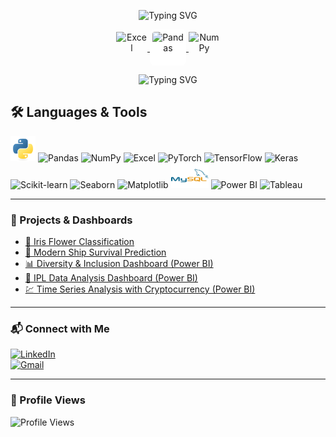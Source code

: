 <!-- Creative Animated Intro -->
<p align="center">
  <img src="https://readme-typing-svg.herokuapp.com?font=Fira+Code&pause=1000&color=00CFFF&center=true&vCenter=true&width=500&lines=Hi%2C+I'm+Amar+%F0%9F%91%8B;Data+Analyst+%7C+Python+%7C+ML;Turning+Data+into+Insights" alt="Typing SVG" />
</p>

<!-- Tech Stack Icons with Hover Zoom -->
<p align="center">

  <!-- Excel -->
  <a href="#">
    <img src="https://upload.wikimedia.org/wikipedia/commons/0/0e/Microsoft_Excel_2013-2019_logo.svg" 
         alt="Excel" width="50" height="50"
         style="transition: transform 0.2s; display:inline-block;"
         onmouseover="this.style.transform='scale(1.2)'" 
         onmouseout="this.style.transform='scale(1)'"/>
  </a>

  <!-- Pandas -->
  <a href="#">
    <img src="https://raw.githubusercontent.com/valohai/ml-logos/master/pandas.svg" 
         alt="Pandas" width="50" height="50"
         style="background-color:white; border-radius:8px; padding:4px; transition: transform 0.2s; display:inline-block;"
         onmouseover="this.style.transform='scale(1.2)'" 
         onmouseout="this.style.transform='scale(1)'"/>
  </a>

  <!-- NumPy -->
  <a href="#">
    <img src="https://upload.wikimedia.org/wikipedia/commons/3/31/NumPy_logo_2020.svg" 
         alt="NumPy" width="50" height="50"
         style="transition: transform 0.2s; display:inline-block;"
         onmouseover="this.style.transform='scale(1.2)'" 
         onmouseout="this.style.transform='scale(1)'"/>
  </a>

</p>

<!-- Typing animation (external service) -->
<p align="center">
  <img src="https://readme-typing-svg.demolab.com?font=Fira+Code&size=22&pause=2000&color=FF6F00&center=true&vCenter=true&width=700&lines=Data+Analyst+%7C+ML+Enthusiast;Exploring+AI+and+Deep+Learning;Turning+Data+into+Actionable+Insights" alt="Typing SVG"/>
</p>

## 🛠 Languages & Tools  

<p align="left">
  <!-- Python -->
  <img src="https://raw.githubusercontent.com/devicons/devicon/master/icons/python/python-original.svg" alt="Python" width="40" height="40"/>  

  <!-- Pandas (White background PNG) -->
  <img src="https://pandas.pydata.org/static/img/pandas_white.svg" alt="Pandas" width="80" height="40"/>  

  <!-- NumPy -->
  <img src="https://upload.wikimedia.org/wikipedia/commons/3/31/NumPy_logo_2020.svg" alt="NumPy" width="80" height="40"/>  

  <!-- Excel -->
  <img src="https://upload.wikimedia.org/wikipedia/commons/0/0e/Microsoft_Excel_2013-2019_logo.svg" alt="Excel" width="40" height="40"/>  

  <!-- PyTorch -->
  <img src="https://upload.wikimedia.org/wikipedia/commons/1/10/PyTorch_logo_icon.svg" alt="PyTorch" width="40" height="40"/>  

  <!-- TensorFlow -->
  <img src="https://upload.wikimedia.org/wikipedia/commons/2/2d/Tensorflow_logo.svg" alt="TensorFlow" width="40" height="40"/>  

  <!-- Keras -->
  <img src="https://upload.wikimedia.org/wikipedia/commons/a/ae/Keras_logo.svg" alt="Keras" width="40" height="40"/>  

  <!-- Scikit-learn -->
  <img src="https://upload.wikimedia.org/wikipedia/commons/0/05/Scikit_learn_logo_small.svg" alt="Scikit-learn" width="60" height="60"/>  

  <!-- Seaborn -->
  <img src="https://seaborn.pydata.org/_static/logo-wide-lightbg.svg" alt="Seaborn" width="80" height="40"/>  

  <!-- Matplotlib -->
  <img src="https://upload.wikimedia.org/wikipedia/commons/8/84/Matplotlib_icon.svg" alt="Matplotlib" width="40" height="40"/>  

  <!-- MySQL -->
  <img src="https://raw.githubusercontent.com/devicons/devicon/master/icons/mysql/mysql-original-wordmark.svg" alt="MySQL" width="60" height="40"/>  

  <!-- Power BI -->
  <img src="https://upload.wikimedia.org/wikipedia/commons/c/cf/New_Power_BI_Logo.svg" alt="Power BI" width="40" height="40"/>   

  <!-- Tableau -->
  <img src="https://upload.wikimedia.org/wikipedia/commons/4/4b/Tableau_Logo.png" alt="Tableau" width="80" height="60"/>  
</p>

---

### 📌 Projects & Dashboards

- [🌼 Iris Flower Classification](https://github.com/amar4542/Iris-Dataset)  
- [🚢 Modern Ship Survival Prediction](https://github.com/amar4542/Titanic-Survival-Prediction)  
- [📊 Diversity & Inclusion Dashboard (Power BI)](https://github.com/amar4542/Diversity-Inclusion)  
- [🏏 IPL Data Analysis Dashboard (Power BI)](https://github.com/amar4542/IPL-Data-Analysis)  
- [💹 Time Series Analysis with Cryptocurrency (Power BI)](https://github.com/amar4542/Time-series-analysis-with-cryptocurrency)  

---

### 📬 Connect with Me  

[![LinkedIn](https://img.shields.io/badge/-LinkedIn-blue?logo=linkedin&style=flat-square)](https://www.linkedin.com/in/m-amara-4542m/)  
[![Gmail](https://img.shields.io/badge/-Gmail-D14836?style=flat-square&logo=gmail&logoColor=white)](mailto:mangalaamara282@gmail.com)  

---

### 👀 Profile Views  
![Profile Views](https://komarev.com/ghpvc/?username=amar4542&label=Profile%20views&color=0e75b6&style=flat)

